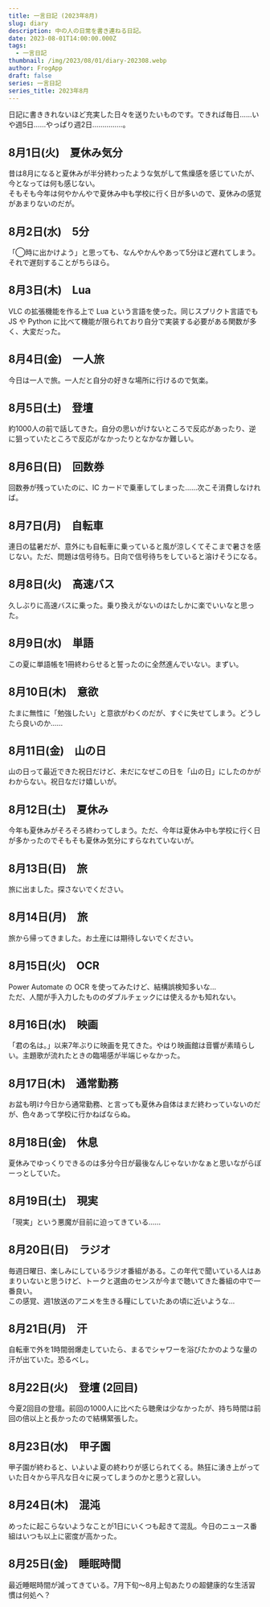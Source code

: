 ```yaml
---
title: 一言日記 (2023年8月)
slug: diary
description: 中の人の日常を書き連ねる日記。
date: 2023-08-01T14:00:00.000Z
tags:
  - 一言日記
thumbnail: /img/2023/08/01/diary-202308.webp
author: FrogApp
draft: false
series: 一言日記
series_title: 2023年8月
---
```


日記に書ききれないほど充実した日々を送りたいものです。できれば毎日……いや週5日……やっぱり週2日……………。

## 8月1日(火)　夏休み気分

昔は8月になると夏休みが半分終わったような気がして焦燥感を感じていたが、今となっては何も感じない。\
そもそも今年は何やかんやで夏休み中も学校に行く日が多いので、夏休みの感覚があまりないのだが。

## 8月2日(水)　5分

「◯時に出かけよう」と思っても、なんやかんやあって5分ほど遅れてしまう。それで遅刻することがちらほら。

## 8月3日(木)　Lua

VLC の拡張機能を作る上で Lua という言語を使った。同じスプリクト言語でも JS や Python に比べて機能が限られており自分で実装する必要がある関数が多く、大変だった。

## 8月4日(金)　一人旅

今日は一人で旅。一人だと自分の好きな場所に行けるので気楽。

## 8月5日(土)　登壇

約1000人の前で話してきた。自分の思いがけないところで反応があったり、逆に狙っていたところで反応がなかったりとなかなか難しい。

## 8月6日(日)　回数券

回数券が残っていたのに、IC カードで乗車してしまった……次こそ消費しなければ。

## 8月7日(月)　自転車

連日の猛暑だが、意外にも自転車に乗っていると風が涼しくてそこまで暑さを感じない。ただ、問題は信号待ち。日向で信号待ちをしていると溶けそうになる。

## 8月8日(火)　高速バス

久しぶりに高速バスに乗った。乗り換えがないのはたしかに楽でいいなと思った。

## 8月9日(水)　単語

この夏に単語帳を1冊終わらせると誓ったのに全然進んでいない。まずい。

## 8月10日(木)　意欲

たまに無性に「勉強したい」と意欲がわくのだが、すぐに失せてしまう。どうしたら良いのか……

## 8月11日(金)　山の日

山の日って最近できた祝日だけど、未だになぜこの日を「山の日」にしたのかがわからない。祝日なだけ嬉しいが。

## 8月12日(土)　夏休み

今年も夏休みがそろそろ終わってしまう。ただ、今年は夏休み中も学校に行く日が多かったのでそもそも夏休み気分にすらなれていないが。

## 8月13日(日)　旅

旅に出ました。探さないでください。

## 8月14日(月)　旅

旅から帰ってきました。お土産には期待しないでください。

## 8月15日(火)　OCR

Power Automate の OCR を使ってみたけど、結構誤検知多いな…\
ただ、人間が手入力したもののダブルチェックには使えるかも知れない。

## 8月16日(水)　映画

「君の名は。」以来7年ぶりに映画を見てきた。やはり映画館は音響が素晴らしい。主題歌が流れたときの臨場感が半端じゃなかった。

## 8月17日(木)　通常勤務

お盆も明け今日から通常勤務、と言っても夏休み自体はまだ終わっていないのだが、色々あって学校に行かねばならぬ。

## 8月18日(金)　休息

夏休みでゆっくりできるのは多分今日が最後なんじゃないかなぁと思いながらぼーっとしていた。

## 8月19日(土)　現実

「現実」という悪魔が目前に迫ってきている……

## 8月20日(日)　ラジオ

毎週日曜日、楽しみにしているラジオ番組がある。この年代で聞いている人はあまりいないと思うけど、トークと選曲のセンスが今まで聴いてきた番組の中で一番良い。\
この感覚、週1放送のアニメを生きる糧にしていたあの頃に近いような…

## 8月21日(月)　汗

自転車で外を1時間弱爆走していたら、まるでシャワーを浴びたかのような量の汗が出ていた。恐るべし。

## 8月22日(火)　登壇 (2回目)

今夏2回目の登壇。前回の1000人に比べたら聴衆は少なかったが、持ち時間は前回の倍以上と長かったので結構緊張した。

## 8月23日(水)　甲子園

甲子園が終わると、いよいよ夏の終わりが感じられてくる。熱狂に湧き上がっていた日々から平凡な日々に戻ってしまうのかと思うと寂しい。

## 8月24日(木)　混沌

めったに起こらないようなことが1日にいくつも起きて混乱。今日のニュース番組はいつも以上に密度が高かった。

## 8月25日(金)　睡眠時間

最近睡眠時間が減ってきている。7月下旬～8月上旬あたりの超健康的な生活習慣は何処へ？

